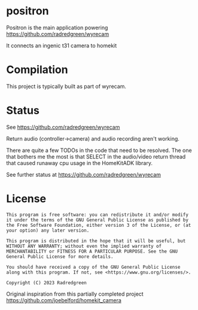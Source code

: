 positron
==================

Positron is the main application powering <https://github.com/radredgreen/wyrecam>

It connects an ingenic t31 camera to homekit

Compilation
============

This project is typically built as part of wyrecam.

Status
======
See <https://github.com/radredgreen/wyrecam>

Return audio (controller->camera) and audio recording aren't working.  

There are quite a few TODOs in the code that need to be resolved.  The one that bothers me the most is that SELECT in the audio/video return thread that caused runaway cpu usage in the HomeKitADK library.


See further status at <https://github.com/radredgreen/wyrecam>

License
========

    This program is free software: you can redistribute it and/or modify it under the terms of the GNU General Public License as published by the Free Software Foundation, either version 3 of the License, or (at your option) any later version.

    This program is distributed in the hope that it will be useful, but WITHOUT ANY WARRANTY; without even the implied warranty of MERCHANTABILITY or FITNESS FOR A PARTICULAR PURPOSE. See the GNU General Public License for more details.

    You should have received a copy of the GNU General Public License along with this program. If not, see <https://www.gnu.org/licenses/>. 

    Copyright (C) 2023 Radredgreen


Original inspiration from this partially completed project <https://github.com/joebelford/homekit_camera>

